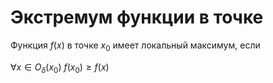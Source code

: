 # Экстремум функции в точке

Функция $f(x)$ в точке $x_{0}$ имеет локальный максимум, если

$\forall x \in O_{\delta}(x_{0})$ $f(x_{0}) \geqslant f(x)$

